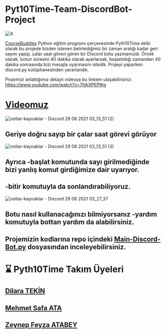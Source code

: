# Pyt10Time-Team-DiscordBot-Project


![4](https://user-images.githubusercontent.com/72699045/131234065-77b15a64-01f8-4e35-bfed-11507e02b8a2.png)



[CourseBuddies](https://github.com/CourseBuddies/Python-Project-July-Term) Python eğitim programı çerçevesinde Pyth10Time ekibi olarak bu projede bizden istenen belirlediğimiz bir zaman aralığı kadar geri sayım yapıp, çalar saat görevi gören bir Discord botu yazmamızdı. Örnek olarak, botun süresini 40 dakika olarak ayarlarsak, başlatıldığı zamandan 40 dakika sonrasında bizi mesajla uyarmasını istedik. Projeyi yaparken discord.py kütüphanesinden yararlandık.

Projemizi anlattığımız detaylı videoya bu linkten ulaşabilirsiniz:
https://www.youtube.com/watch?v=7hikXPEPlKg

# [Videomuz](https://www.youtube.com/watch?v=7hikXPEPlKg)

![notlar-kaynaklar - Discord 29 08 2021 03_13_51 (2)](https://user-images.githubusercontent.com/72699045/131234114-79830f23-62d4-4195-83fd-f80b77d0b424.png)

## Geriye doğru sayıp bir çalar saat görevi görüyor



![notlar-kaynaklar - Discord 29 08 2021 03_13_51 (3)](https://user-images.githubusercontent.com/72699045/131234136-f95c9ba9-67eb-40ce-a6cc-baf32e5c8331.png)

## Ayrıca -başlat komutunda sayı girilmediğinde bizi yanlış komut girdiğimize dair uyarıyor.

## -bitir komutuyla da sonlandırabiliyoruz.


![notlar-kaynaklar - Discord 29 08 2021 03_27_37](https://user-images.githubusercontent.com/72699045/131234298-465de40b-1d87-4e46-9a19-8b40fa38d95b.png)


## Botu nasıl kullanacağınızı bilmiyorsanız -yardım komutuyla bottan yardım da alabilirsiniz.

## Projemizin kodlarına repo içindeki [Main-Discord-Bot.py](https://github.com/wissenschaftlerin/Pyt10Time-Team-DiscordBot-Project/blob/main/Main-Discord-Bot.py) dosyasından inceleyebilirsiniz.

# ⌛ Pyth10Time Takım Üyeleri

## [Dilara TEKİN](https://www.linkedin.com/in/dilara-tekinn/)
## [Mehmet Safa ATA](https://www.linkedin.com/in/mehmet-safa-ata-94b2891b0/)
## [Zeynep Feyza ATABEY](https://www.linkedin.com/in/zeynepfeyzatabey/)

